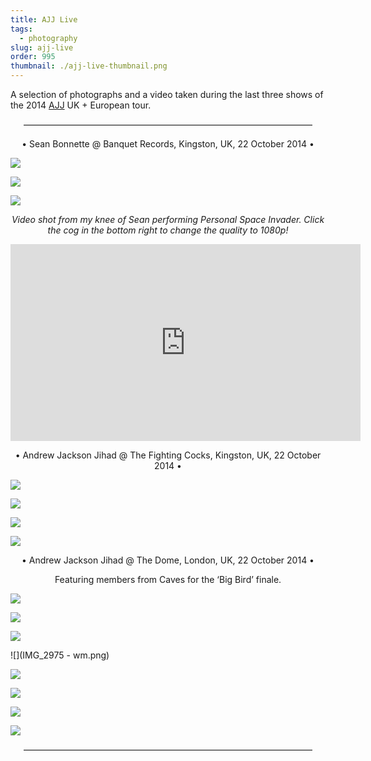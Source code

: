 ```yaml
---
title: AJJ Live
tags:
  - photography
slug: ajj-live
order: 995
thumbnail: ./ajj-live-thumbnail.png
---
```

A selection of photographs and a video taken during the last three shows of the 2014 [AJJ](http://www.ajjtheband.com/) UK + European tour.

<p style="text-align: center">—————————————————————————————————</p>

<p style="text-align: center">• Sean Bonnette @ Banquet Records, Kingston, UK, 22 October 2014 •</p>

![](IMG_2671bw-wm.png)

![](IMG_2674bw-wm.png)

![](IMG_2679bw-wm.png)

<p style="text-align: center; font-style: italic">Video shot from my knee of Sean performing Personal Space Invader.
Click the cog in the bottom right to change the quality to 1080p!</p>
<p style="text-align: center"><iframe width="560" height="315" src="https://www.youtube.com/embed/C8fojIRtO8o" frameborder="0" allowfullscreen></iframe></p>

<p style="text-align: center">• Andrew Jackson Jihad @ The Fighting Cocks, Kingston, UK, 22 October 2014 •</p>

![](IMG_2725bw-wm.png)

![](IMG_2740-wm.png)

![](IMG_2741bw-wm.png)

![](IMG_2746bw-wm.png)

<p style="text-align: center">• Andrew Jackson Jihad @ The Dome, London, UK, 22 October 2014 •</p>

<p style="text-align: center">Featuring members from Caves for the ‘Big Bird’ finale.</p>

![](IMG_2783bw-wm.png)

![](IMG_2784bw-wm.png)

![](IMG_2814bw-wm.png)

![](IMG_2975 - wm.png)

![](IMG_2981-wm.png)

![](IMG_2986-wm.png)

![](IMG_2995-wm.png)

![](IMG_3002bw-wm.png)

<p style="text-align: center">—————————————————————————————————</p>
